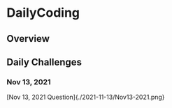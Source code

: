 # DailyCoding

## Overview

## Daily Challenges 

### Nov 13, 2021

[Nov 13, 2021 Question]{./2021-11-13/Nov13-2021.png}